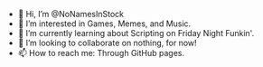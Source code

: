 - 👋 Hi, I’m @NoNamesInStock
- 👀 I’m interested in Games, Memes, and Music.
- 🌱 I’m currently learning about Scripting on Friday Night Funkin'.
- 💞️ I’m looking to collaborate on nothing, for now!
- 📫 How to reach me: Through GitHub pages.

<!---
NoNamesInStock/NoNamesInStock is a ✨ special ✨ repository because its `README.md` (this file) appears on your GitHub profile.
You can click the Preview link to take a look at your changes.
--->

